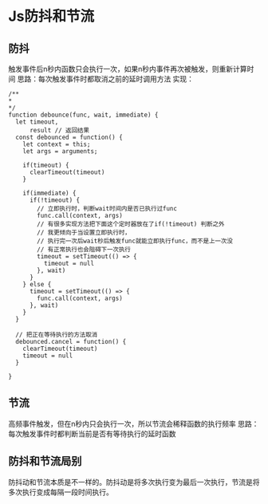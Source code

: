 # Js防抖和节流

## 防抖
触发事件后n秒内函数只会执行一次，如果n秒内事件再次被触发，则重新计算时间
思路：每次触发事件时都取消之前的延时调用方法
实现：
```
/**
* 
*/
function debounce(func, wait, immediate) {
  let timeout, 
      result // 返回结果
  const debounced = function() {
    let context = this;
    let args = arguments;

    if(timeout) {
      clearTimeout(timeout)
    }
  
    if(immediate) {
      if(!timeout) {
        // 立即执行时，判断wait时间内是否已执行过func
        func.call(context, args)
        // 有很多实现方法把下面这个定时器放在了if(!timeout) 判断之外
        // 我更倾向于当设置立即执行时，
        // 执行完一次后wait秒后触发func就能立即执行func，而不是上一次没
        // 有正常执行也会阻碍下一次执行
        timeout = setTimeout(() => {
          timeout = null
        }, wait)
      }
    } else {
      timeout = setTimeout(() => {
        func.call(context, args)
      }, wait)
    }
  }

  // 把正在等待执行的方法取消
  debounced.cancel = function() {
    clearTimeout(timeout)
    timeout = null
  }

}
```

## 节流
高频事件触发，但在n秒内只会执行一次，所以节流会稀释函数的执行频率
思路：每次触发事件时都判断当前是否有等待执行的延时函数

## 防抖和节流局别
防抖动和节流本质是不一样的。防抖动是将多次执行变为最后一次执行，节流是将多次执行变成每隔一段时间执行。